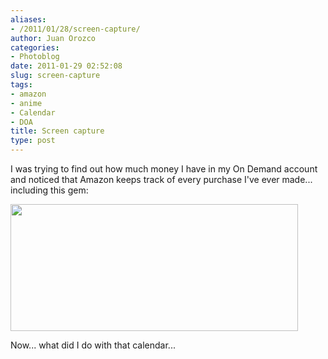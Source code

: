 ```yaml
---
aliases:
- /2011/01/28/screen-capture/
author: Juan Orozco
categories:
- Photoblog
date: 2011-01-29 02:52:08
slug: screen-capture
tags:
- amazon
- anime
- Calendar
- DOA
title: Screen capture
type: post
---
```


I was trying to find out how much money I have in my On Demand account and noticed that Amazon keeps track of every purchase I've ever made... including this gem:

<img class="aligncenter size-full wp-image-2727" title="amazonescreencap" src="http://juanthedesigner.files.wordpress.com/2011/01/your-orders-google-chrome-1282011-94742-pm-bmp.jpg?resize=460%2C203" alt="" width="460" height="203" data-recalc-dims="1" />
  
Now... what did I do with that calendar...